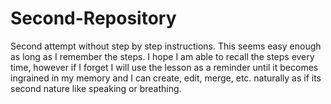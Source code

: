 # Second-Repository
Second attempt without step by step instructions.
This seems easy enough as long as I remember the steps.
I hope I am able to recall the steps every time, however if I forget I will use the lesson as a reminder until it becomes ingrained in my memory and I can create, edit, merge, etc. naturally as if its second nature like speaking or breathing.
